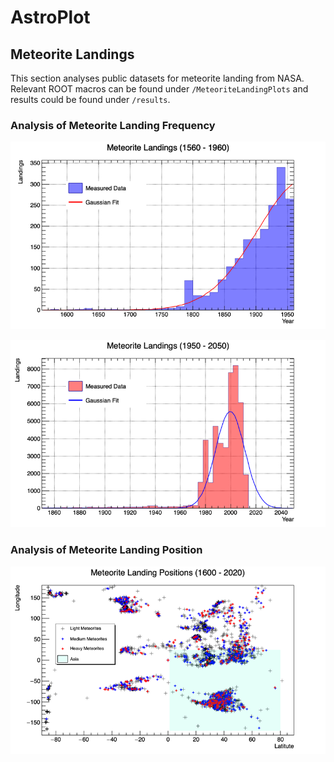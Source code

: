 # AstroPlot

## Meteorite Landings

This section analyses public datasets for meteorite landing from NASA. Relevant ROOT macros can be found under `/MeteoriteLandingPlots` and results could be found under `/results`.

### Analysis of Meteorite Landing Frequency

![](./results/MeteoriteLandings(1560-1960).png)

![](./results/MeteoriteLandings(1950-2050).png)

### Analysis of Meteorite Landing Position

![](./results/MeteoriteLandingPosition.png)